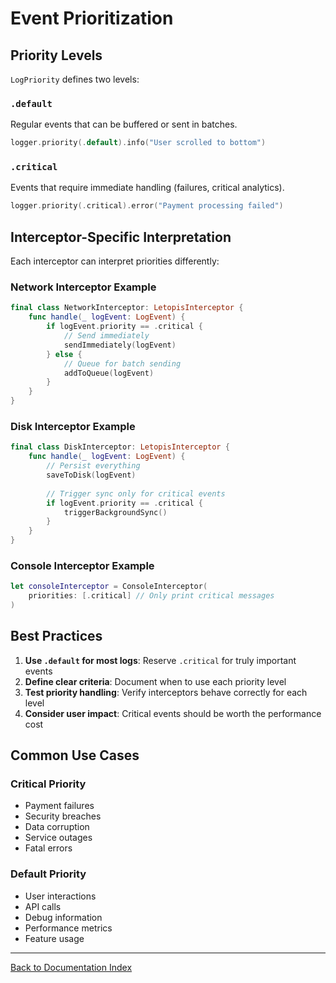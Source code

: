 # Event Prioritization

## Priority Levels

`LogPriority` defines two levels:

### `.default`
Regular events that can be buffered or sent in batches.

```swift
logger.priority(.default).info("User scrolled to bottom")
```

### `.critical`
Events that require immediate handling (failures, critical analytics).

```swift
logger.priority(.critical).error("Payment processing failed")
```

## Interceptor-Specific Interpretation

Each interceptor can interpret priorities differently:

### Network Interceptor Example
```swift
final class NetworkInterceptor: LetopisInterceptor {
    func handle(_ logEvent: LogEvent) {
        if logEvent.priority == .critical {
            // Send immediately
            sendImmediately(logEvent)
        } else {
            // Queue for batch sending
            addToQueue(logEvent)
        }
    }
}
```

### Disk Interceptor Example
```swift
final class DiskInterceptor: LetopisInterceptor {
    func handle(_ logEvent: LogEvent) {
        // Persist everything
        saveToDisk(logEvent)
        
        // Trigger sync only for critical events
        if logEvent.priority == .critical {
            triggerBackgroundSync()
        }
    }
}
```

### Console Interceptor Example
```swift
let consoleInterceptor = ConsoleInterceptor(
    priorities: [.critical] // Only print critical messages
)
```

## Best Practices

1. **Use `.default` for most logs**: Reserve `.critical` for truly important events
2. **Define clear criteria**: Document when to use each priority level
3. **Test priority handling**: Verify interceptors behave correctly for each level
4. **Consider user impact**: Critical events should be worth the performance cost

## Common Use Cases

### Critical Priority
- Payment failures
- Security breaches
- Data corruption
- Service outages
- Fatal errors

### Default Priority
- User interactions
- API calls
- Debug information
- Performance metrics
- Feature usage

---

[Back to Documentation Index](../index.md)
